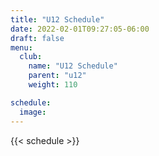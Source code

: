 ```yaml
---
title: "U12 Schedule"
date: 2022-02-01T09:27:05-06:00
draft: false
menu:
  club:
    name: "U12 Schedule"
    parent: "u12"
    weight: 110

schedule:
  image:
---
```

{{< schedule >}}
<!-- {{< club/u12-schedule >}} -->